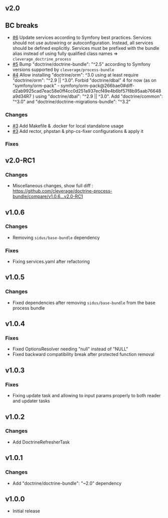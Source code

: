 v2.0
------

## BC breaks

* [#6](https://github.com/cleverage/doctrine-process-bundle/issues/6) Update services according to Symfony best practices. Services should not use autowiring or autoconfiguration. Instead, all services should be defined explicitly.
  Services must be prefixed with the bundle alias instead of using fully qualified class names => `cleverage_doctrine_process`
* [#5](https://github.com/cleverage/doctrine-process-bundle/issues/5) Bump "doctrine/doctrine-bundle": "^2.5" according to Symfony versions supported by `cleverage/process-bundle`
* [#4](https://github.com/cleverage/doctrine-process-bundle/issues/4) Allow installing "doctrine/orm": ^3.0 using at least require "doctrine/orm": "^2.9 || ^3.0".
Forbid "doctrine/dbal" 4 for now (as on "symfony/orm-pack" - symfony/orm-pack@266bae0#diff-d2ab9925cad7eac58e0ff4cc0d251a937ecf49e4b6bf57f8b95aab76648a9d34R7 ) using "doctrine/dbal": "^2.9 || ^3.0".
Add "doctrine/common": "^3.0" and "doctrine/doctrine-migrations-bundle": "^3.2"


### Changes

* [#3](https://github.com/cleverage/doctrine-process-bundle/issues/3) Add Makefile & .docker for local standalone usage
* [#3](https://github.com/cleverage/doctrine-process-bundle/issues/3) Add rector, phpstan & php-cs-fixer configurations & apply it

### Fixes

v2.0-RC1
------

### Changes

* Miscellaneous changes, show full diff : https://github.com/cleverage/doctrine-process-bundle/compare/v1.0.6...v2.0-RC1

v1.0.6
------

### Changes

* Removing `sidus/base-bundle` dependency

### Fixes

* Fixing services.yaml after refactoring

v1.0.5
------

### Changes

* Fixed dependencies after removing `sidus/base-bundle` from the base process bundle

v1.0.4
------

### Fixes

* Fixed OptionsResolver needing "null" instead of "NULL"
* Fixed backward compatibility break after protected function removal

v1.0.3
------

### Fixes

* Fixing update task and allowing to input params properly to both reader and updater tasks

v1.0.2
------

### Changes

* Add DoctrineRefresherTask

v1.0.1
------

### Changes

* Add "doctrine/doctrine-bundle": "~2.0" dependency

v1.0.0
------

* Initial release
